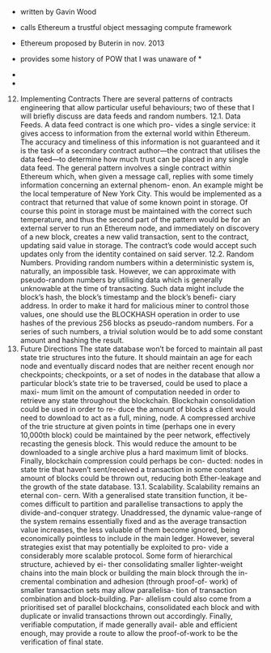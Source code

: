 - written by Gavin Wood
- calls Ethereum a trustful object messaging compute framework
- Ethereum proposed by Buterin in nov. 2013
- provides some history of POW that I was unaware of *
- 

- 


12. Implementing Contracts
There are several patterns of contracts engineering that allow particular useful behaviours; two of these that I will briefly discuss are data feeds and random numbers.
12.1. Data Feeds. A data feed contract is one which pro- vides a single service: it gives access to information from the external world within Ethereum. The accuracy and timeliness of this information is not guaranteed and it is the task of a secondary contract author—the contract that utilises the data feed—to determine how much trust can be placed in any single data feed.
The general pattern involves a single contract within Ethereum which, when given a message call, replies with some timely information concerning an external phenom- enon. An example might be the local temperature of New York City. This would be implemented as a contract that returned that value of some known point in storage. Of course this point in storage must be maintained with the correct such temperature, and thus the second part of the pattern would be for an external server to run an Ethereum node, and immediately on discovery of a new block, creates a new valid transaction, sent to the contract, updating said value in storage. The contract’s code would accept such updates only from the identity contained on said server.
12.2. Random Numbers. Providing random numbers within a deterministic system is, naturally, an impossible task. However, we can approximate with pseudo-random numbers by utilising data which is generally unknowable at the time of transacting. Such data might include the block’s hash, the block’s timestamp and the block’s benefi- ciary address. In order to make it hard for malicious miner to control those values, one should use the BLOCKHASH operation in order to use hashes of the previous 256 blocks as pseudo-random numbers. For a series of such numbers, a trivial solution would be to add some constant amount and hashing the result.
13. Future Directions
The state database won’t be forced to maintain all past state trie structures into the future. It should maintain an
age for each node and eventually discard nodes that are neither recent enough nor checkpoints; checkpoints, or a set of nodes in the database that allow a particular block’s state trie to be traversed, could be used to place a maxi- mum limit on the amount of computation needed in order to retrieve any state throughout the blockchain.
Blockchain consolidation could be used in order to re- duce the amount of blocks a client would need to download to act as a full, mining, node. A compressed archive of the trie structure at given points in time (perhaps one in every 10,000th block) could be maintained by the peer network, effectively recasting the genesis block. This would reduce the amount to be downloaded to a single archive plus a hard maximum limit of blocks.
Finally, blockchain compression could perhaps be con- ducted: nodes in state trie that haven’t sent/received a transaction in some constant amount of blocks could be thrown out, reducing both Ether-leakage and the growth of the state database.
13.1. Scalability. Scalability remains an eternal con- cern. With a generalised state transition function, it be- comes difficult to partition and parallelise transactions to apply the divide-and-conquer strategy. Unaddressed, the dynamic value-range of the system remains essentially fixed and as the average transaction value increases, the less valuable of them become ignored, being economically pointless to include in the main ledger. However, several strategies exist that may potentially be exploited to pro- vide a considerably more scalable protocol.
Some form of hierarchical structure, achieved by ei- ther consolidating smaller lighter-weight chains into the main block or building the main block through the in- cremental combination and adhesion (through proof-of- work) of smaller transaction sets may allow parallelisa- tion of transaction combination and block-building. Par- allelism could also come from a prioritised set of parallel blockchains, consolidated each block and with duplicate or invalid transactions thrown out accordingly.
Finally, verifiable computation, if made generally avail- able and efficient enough, may provide a route to allow the proof-of-work to be the verification of final state.